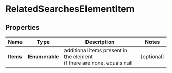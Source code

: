 # RelatedSearchesElementItem


## Properties

| Name | Type | Description | Notes |
|------------ | ------------- | ------------- | -------------|
**Items** | **IEnumerable<string>** | additional items present in the element<br>if there are none, equals null |[optional]|